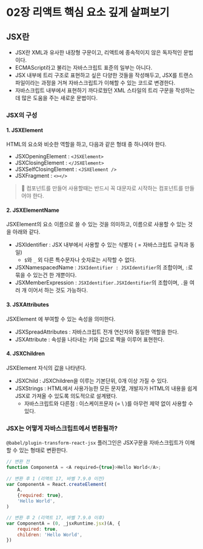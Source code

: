 # 02장 리액트 핵심 요소 깊게 살펴보기
## JSX란
- JSX란 XML과 유사한 내장형 구문이고, 리액트에 종속적이지 않은 독자적인 문법이다.
- ECMAScript라고 불리는 자바스크립트 표준의 일부는 아니다.
- JSX 내부에 트리 구조로 표현하고 싶은 다양한 것들을 작성해두고, JSX를 트랜스파일이라는 과정을 거쳐 자바스크립트가 이해할 수 있는 코드로 변경한다.
- 자바스크립트 내부에서 표현하기 까다로웠던 XML 스타일의 트리 구문을 작성하는데 많은 도움을 주는 새로운 문법이다.


### JSX의 구성
#### 1. JSXElement 
HTML의 요소와 비슷한 역할을 하고, 다음과 같은 형태 중 하나여야 한다.
   - JSXOpeningElement : `<JSXElement>`
   - JSXClosingElement : `</JSXElement>`
   - JSXSelfClosingElement : `<JSXElement />`
   - JSXFragment : `<></>`
> 👀 컴포넌트를 만들어 사용할때는 반드시 꼭 대문자로 시작하는 컴포넌트를 만들어야 한다.

#### 2. JSXElementName
JSXElement의 요소 이름으로 쓸 수 있는 것을 의미하고, 이름으로 사용할 수 있는 것을 아래와 같다.
- JSXIdentifier : JSX 내부에서 사용할 수 있는 식별자 ( = 자바스크립트 규칙과 동일)
  - `$`와 `_` 외 다른 특수문자나 숫자로는 시작할 수 없다.
- JSXNamespacedName : `JSXIdentifier : JSXIdentifier`의 조합이며, `:`로 묶을 수 있는건 한 개뿐이다.
- JSXMemberExpression : `JSXIdentifier.JSXIdentifier`의 조합이며, `.`을 여러 개 이어서 하는 것도 가능하다.

#### 3. JSXAttributes 
JSXElement 에 부여할 수 있는 속성을 의미한다.
- JSXSpreadAttributes : 자바스크립트 전개 연산자와 동일한 역할을 한다.
- JSXAttribute : 속성을 나타내는 키와 값으로 짝을 이루어 표현한다.

#### 4. JSXChildren
JSXElement 자식의 값을 나타낸다.
- JSXChild : JSXChildren을 이루는 기본단위, 0개 이상 가질 수 있다.
- JSXStrings : HTML에서 사용가능한 모든 문자열, 개발자가 HTML의 내용을 쉽게 JSX로 가져올 수 있도록 의도적으로 설계됐다.
  - 자바스크립트와 다른점 : 이스케이프문자 (= \ )를  아무런 제약 없이 사용할 수 있다.


### JSX는 어떻게 자바스크립트에서 변환될까?
`@babel/plugin-transform-react-jsx` 플러그인은 JSX구문을 자바스크립트가 이해할 수 있는 형태로 변환한다.
```javascript
// 변환 전
function ComponentA = <A required={true}>Hello World</A>;
    
// 변환 후 1 (리액트 17, 바벨 7.9.0 이전)
var ComponentA = React.createElement(
    A, 
    {required: true},
    'Hello World',    
)

// 변환 후 2 (리액트 17, 바벨 7.9.0 이후)
var ComponentA = (0, _jsxRuntime.jsx)(A, {
    required: true,
    children: 'Hello World',
})
```